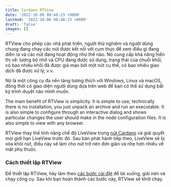 ```yaml
---
title: Cardano RTView
date: '2022-10-06 08:48:23 +0000'
lastmod: '2022-10-06 08:48:23 +0000'
draft: 'false'
images: []
---
```


RTView cho phép các nhà phát triển, người thử nghiệm và người dùng chung đang chạy các nút được kết nối với cụm thực để xem điều gì đang diễn ra và các nút đang hoạt động như thế nào. Nó cung cấp khả năng hiển thị về: lượng bộ nhớ và CPU đang được sử dụng, trạng thái của chuỗi khối, có bao nhiêu khối đã được giả mạo bởi một nút cụ thể, có bao nhiêu giao dịch đã được xử lý, v.v.

Nó là một công cụ đa nền tảng tương thích với Windows, Linux và macOS, đồng thời có giao diện người dùng dựa trên web để bạn có thể sử dụng bất kỳ trình duyệt nào mình muốn.

The main benefit of RTView is simplicity. It is simple to use; technically there is no installation, you just unpack an archive and run an executable. It is also simple to configure through an interactive dialog and shows particular changes the user should make in the node configuration files. It is also simple to view with any browser.

RTView thay thế tính năng chế độ LiveView trong [nút Cardano](https://docs.cardano.org/cardano-components/cardano-node) và giải quyết mọi giới hạn LiveView trước đó. Sau bản phát hành tiếp theo, LiveView sẽ bị xóa khỏi nút, điều này sẽ làm cho nút trở nên đơn giản và nhẹ hơn nhiều về mặt phụ thuộc.

### Cách thiết lập RTView

Để thiết lập RTView, hãy làm theo [các bước cài đặt](https://github.com/input-output-hk/cardano-rt-view/blob/master/doc/getting-started/install.md/) để tải xuống, giải nén và chạy công cụ. Sau khi bạn hoàn thành các bước này, RTView sẽ khởi chạy.
